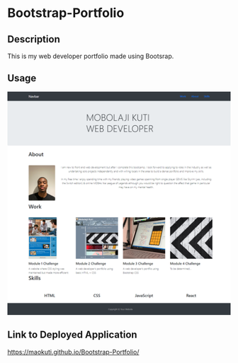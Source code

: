 # Bootstrap-Portfolio

## Description

This is my web developer portfolio made using Bootsrap.

## Usage

![Screenshot](/images/screenshot1.png)

## Link to Deployed Application

https://maokuti.github.io/Bootstrap-Portfolio/
